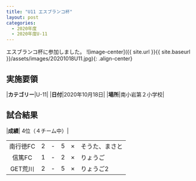 ```yaml
---
title: "U11 エスブランコ杯"
layout: post
categories:
  - 2020年度
  - 2020年度U-11
---
```


エスブランコ杯に参加しました。
![image-center]({{ site.url }}{{ site.baseurl }}/assets/images/20201018U11.jpg){: .align-center}

## 実施要領

|**カテゴリー**|U-11|
|**日付**|2020年10月18日|
|**場所**|南小岩第２小学校|

## 試合結果

|**成績**| 4位（４チーム中）|

|       |    |   |    |         |    |
|:-----:|:--:|:-:|:--:|:--:|:--------|
|南行徳FC|   2| - |   5|×|そうた、まさと|
|信篤FC  |   1| - |   2|×|りょうご|
|GET荒川 |   2| - |   5|×|りょうご2|



